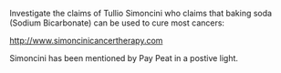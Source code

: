 <p>Investigate the claims of Tullio Simoncini who claims that baking soda (Sodium Bicarbonate) can be used to cure most cancers:</p>
<p><a href="http://www.simoncinicancertherapy.com">http://www.simoncinicancertherapy.com</a></p>
<p>Simoncini has been mentioned by Pay Peat in a postive light.</p>